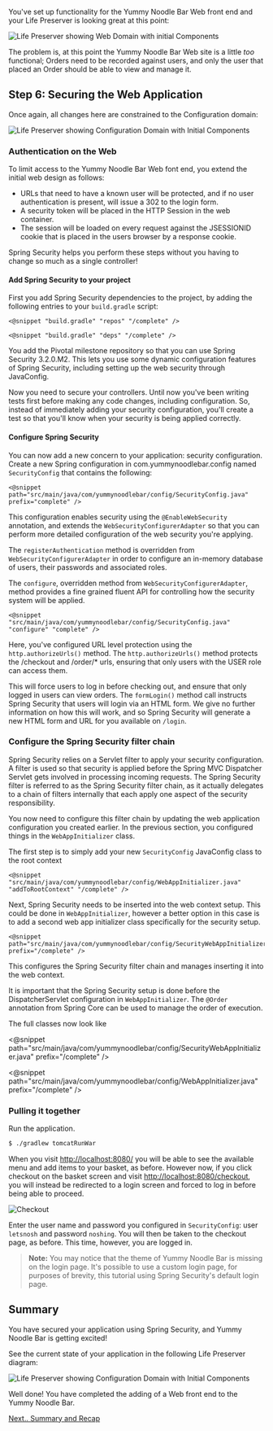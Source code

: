 You've set up functionality for the Yummy Noodle Bar Web front end and your Life Preserver is looking great at this point:

![Life Preserver showing Web Domain with initial Components](../images/life-preserver-8.png)

The problem is, at this point the Yummy Noodle Bar Web site is a little *too* functional; Orders need to be recorded against users, and only the user that placed an Order should be able to view and manage it.

## Step 6: Securing the Web Application

Once again, all changes here are constrained to the Configuration domain:

![Life Preserver showing Configuration Domain with Initial Components](../images/life-preserver-6.png)

### Authentication on the Web

To limit access to the Yummy Noodle Bar Web font end, you extend the initial web design as follows:

* URLs that need to have a known user will be protected, and if no user authentication is present, will issue a 302 to the login form.
* A security token will be placed in the HTTP Session in the web container.
* The session will be loaded on every request against the JSESSIONID cookie that is placed in the users browser by a response cookie.

Spring Security helps you perform these steps without you having to change so much as a single controller!

#### Add Spring Security to your project

First you add Spring Security dependencies to the project, by adding the following entries to your `build.gradle` script:

    <@snippet "build.gradle" "repos" "/complete" />
    
    <@snippet "build.gradle" "deps" "/complete" />

You add the Pivotal milestone repository so that you can use Spring Security 3.2.0.M2. This lets you use some dynamic configuration features of Spring Security, including setting up the web security through JavaConfig.

Now you need to secure your controllers. Until now you've been writing tests first before making any code changes, including configuration. So, instead of immediately adding your security configuration, you'll create a test so that you'll know when your security is being applied correctly.


#### Configure Spring Security

You can now add a new concern to your application: security configuration. Create a new Spring configuration in com.yummynoodlebar.config named `SecurityConfig` that contains the following:

    <@snippet path="src/main/java/com/yummynoodlebar/config/SecurityConfig.java" prefix="complete" />

This configuration enables security using the `@EnableWebSecurity` annotation, and extends the `WebSecurityConfigurerAdapter` so that you can perform more detailed configuration of the web security you're applying.

The `registerAuthentication` method is overridden from `WebSecurityConfigurerAdapter` in order to configure an in-memory database of users, their passwords and associated roles.

The `configure`, overridden method from `WebSecurityConfigurerAdapter`, method provides a fine grained fluent API for controlling how the security system will be applied.

    <@snippet "src/main/java/com/yummynoodlebar/config/SecurityConfig.java" "configure" "complete" />

Here, you've configured URL level protection using the `http.authorizeUrls()` method. The `http.authorizeUrls()` method protects the /checkout and /order/* urls, ensuring that only users with the USER role can access them.  

This will force users to log in before checking out, and ensure that only logged in users can view orders.  The `formLogin()` method call instructs Spring Security that users will login via an HTML form.  We give no further information on how this will work, and so Spring Security will generate a new HTML form and URL for you available on `/login`.


### Configure the Spring Security filter chain

Spring Security relies on a Servlet filter to apply your security configuration. A filter is used so that security is applied before the Spring MVC Dispatcher Servlet gets involved in processing incoming requests. The Spring Security filter is referred to as the Spring Security filter chain, as it actually delegates to a chain of filters internally that each apply one aspect of the security responsibility.

You now need to configure this filter chain by updating the web application configuration you created earlier. In the previous section, you configured things in the `WebAppInitializer` class.

The first step is to simply add your new `SecurityConfig` JavaConfig class to the root context

    <@snippet "src/main/java/com/yummynoodlebar/config/WebAppInitializer.java" "addToRootContext" "/complete" />

Next, Spring Security needs to be inserted into the web context setup.   This could be done in `WebAppInitializer`, however a better option in this case is to add a second web app initializer class specifically for the security setup.

    <@snippet path="src/main/java/com/yummynoodlebar/config/SecurityWebAppInitializer.java" prefix="/complete" />

This configures the Spring Security filter chain and manages inserting it into the web context.

It is important that the Spring Security setup is done before the DispatcherServlet configuration in `WebAppInitializer`.  The `@Order` annotation from Spring Core can be used to manage the order of execution.

The full classes now look like

<@snippet path="src/main/java/com/yummynoodlebar/config/SecurityWebAppInitializer.java" prefix="/complete" />

<@snippet path="src/main/java/com/yummynoodlebar/config/WebAppInitializer.java" prefix="/complete" />

### Pulling it together

Run the application.

```sh
$ ./gradlew tomcatRunWar
```

When you visit [http://localhost:8080/](http://localhost:8080) you will be able to see the available menu and add items to your basket, as before.  However now, if you click checkout on the basket screen and visit [http://localhost:8080/checkout](http://localhost:8080/checkout), you will instead be redirected to a login screen and forced to log in before being able to proceed.

![Checkout](../images/page_login.png)

Enter the user name and password you configured in `SecurityConfig`: user `letsnosh` and password `noshing`.  You will then be taken to the checkout page, as before.  This time, however, you are logged in.  

> **Note:** You may notice that the theme of Yummy Noodle Bar is missing on the login page. It's possible to use a custom login page, for purposes of brevity, this tutorial using Spring Security's default login page.

## Summary

You have secured your application using Spring Security, and Yummy Noodle Bar is getting excited!

See the current state of your application in the following Life Preserver diagram:

![Life Preserver showing Configuration Domain with Initial Components](../images/life-preserver-11.png)

Well done!  You have completed the adding of a Web front end to the Yummy Noodle Bar.

[Next.. Summary and Recap](../7/)
